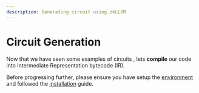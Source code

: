 ```yaml
---
description: Generating circuit using zkLLVM
---
```


# Circuit Generation

Now that we have seen some examples of circuits , lets **compile** our code into Intermediate Representation bytecode (IR).

Before progressing further, please ensure you have setup the [environment](../../guides/environment-setup.md) and followed the [installation](../../guides/installation.md) guide.









